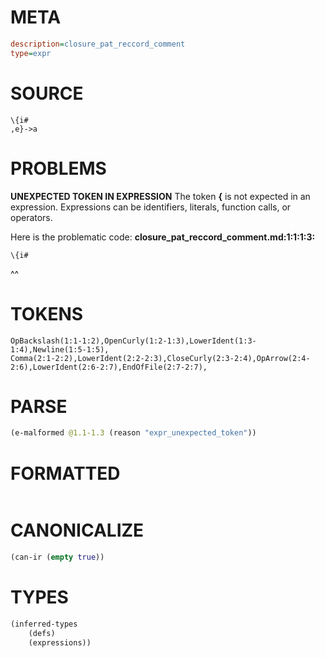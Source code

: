 # META
~~~ini
description=closure_pat_reccord_comment
type=expr
~~~
# SOURCE
~~~roc
\{i#
,e}->a
~~~
# PROBLEMS
**UNEXPECTED TOKEN IN EXPRESSION**
The token **\{** is not expected in an expression.
Expressions can be identifiers, literals, function calls, or operators.

Here is the problematic code:
**closure_pat_reccord_comment.md:1:1:1:3:**
```roc
\{i#
```
^^


# TOKENS
~~~zig
OpBackslash(1:1-1:2),OpenCurly(1:2-1:3),LowerIdent(1:3-1:4),Newline(1:5-1:5),
Comma(2:1-2:2),LowerIdent(2:2-2:3),CloseCurly(2:3-2:4),OpArrow(2:4-2:6),LowerIdent(2:6-2:7),EndOfFile(2:7-2:7),
~~~
# PARSE
~~~clojure
(e-malformed @1.1-1.3 (reason "expr_unexpected_token"))
~~~
# FORMATTED
~~~roc

~~~
# CANONICALIZE
~~~clojure
(can-ir (empty true))
~~~
# TYPES
~~~clojure
(inferred-types
	(defs)
	(expressions))
~~~

